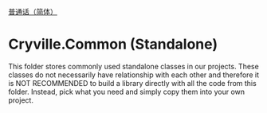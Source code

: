 [普通话（简体）](README_cmn-hans.md)

# Cryville.Common (Standalone)
This folder stores commonly used standalone classes in our projects. These classes do not necessarily have relationship with each other and therefore it is NOT RECOMMENDED to build a library directly with all the code from this folder. Instead, pick what you need and simply copy them into your own project.
